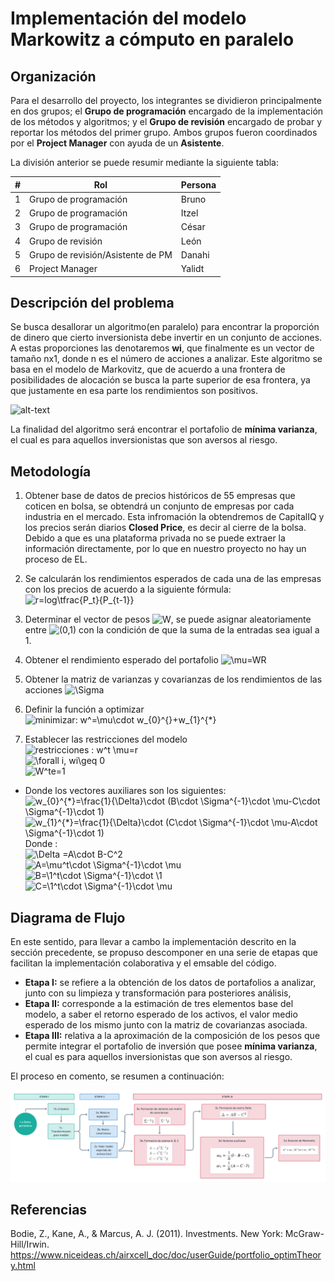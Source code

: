 # Implementación del modelo Markowitz a cómputo en paralelo



## Organización

Para el desarrollo del proyecto, los integrantes se dividieron principalmente en dos grupos; el **Grupo de programación** encargado de la implementación de los métodos y algoritmos; y el **Grupo de revisión** encargado de probar y reportar los métodos del primer grupo. Ambos grupos fueron coordinados por el **Project Manager** con ayuda de un **Asistente**.

La división anterior se puede resumir mediante la siguiente tabla:

| #    | Rol                                   | Persona      |
| ---- | --------------------------------------| ------------ |
| 1    | Grupo de programación                 | Bruno        |
| 2    | Grupo de programación                 | Itzel        |
| 3    | Grupo de programación                 | César        |
| 4    | Grupo de revisión                     | León         |
| 5    | Grupo de revisión/Asistente de PM     | Danahi       |
| 6    | Project Manager                       | Yalidt       |

## Descripción del problema

Se busca desallorar un algoritmo(en paralelo) para encontrar la proporción de dinero que cierto inversionista debe invertir en un conjunto de acciones. A estas proporciones las denotaremos **wi**, que finalmente es un vector de tamaño nx1, donde n es el número de acciones a analizar. Este algoritmo se basa en el modelo de Markovitz, que de acuerdo a una frontera de posibilidades de alocación se busca la parte superior de esa frontera, ya que justamente en esa parte los rendimientos son positivos.

![alt-text](https://github.com/czammar/MNO_finalproject/blob/master/images/frontera_eficiente.png)

La finalidad del algoritmo será encontrar el portafolio de **mínima varianza**, el cual es para aquellos inversionistas que son aversos al riesgo.

## Metodología
1) Obtener base de datos de precios históricos de 55 empresas que coticen en bolsa, se obtendrá un conjunto de empresas por cada industria en el mercado. Esta infromación la obtendremos de CapitalIQ y los precios serán diarios **Closed Price**, es decir al cierre de la bolsa. Debido a que es una plataforma privada no se puede extraer la información directamente, por lo que en nuestro proyecto no hay un proceso de EL.

2) Se calcularán los rendimientos esperados de cada una de las empresas con los precios de acuerdo a la siguiente fórmula:
![r=log\tfrac{P_t}{P_{t-1}}](https://render.githubusercontent.com/render/math?math=R%3Dlog%5Ctfrac%7BPt%7D%7BPt-1%7D)<br />

3) Determinar el vector de pesos ![$W$](https://render.githubusercontent.com/render/math?math=%24W%24), se puede asignar aleatoriamente entre ![$(0,1)$](https://render.githubusercontent.com/render/math?math=%24(0%2C1)%24) con la condición de que la suma de la entradas sea igual a 1.<br />
4) Obtener el rendimiento esperado del portafolio ![$\mu=WR$](https://render.githubusercontent.com/render/math?math=%24%5Cmu%3DWR%24)<br />

5) Obtener la matriz de varianzas y covarianzas de los rendimientos de las acciones ![\Sigma](https://render.githubusercontent.com/render/math?math=%5CSigma)<br />

6) Definir la función a optimizar  ![minimizar:   w^*=\mu\cdot w_{0}^{*}+w_{1}^{*}](https://render.githubusercontent.com/render/math?math=minimizar%3A%20%20%20w%5E*%3D%5Cmu%5Ccdot%20w_%7B0%7D%5E%7B*%7D%2Bw_%7B1%7D%5E%7B*%7D)<br />
7) Establecer las restricciones del modelo<br />
![restricciones : w^t \mu=r](https://render.githubusercontent.com/render/math?math=restricciones%20%3A%20w%5Et%20%5Cmu%3DR)<br />
![\forall i, wi\geq 0](https://render.githubusercontent.com/render/math?math=%5Cforall%20i%2C%20wi%5Cgeq%200)<br />
![W^te=1](https://render.githubusercontent.com/render/math?math=W%5Ete%3D1)<br />

* Donde los vectores auxiliares son los siguientes:<br />
![w_{0}^{*}=\frac{1}{\Delta}\cdot (B\cdot \Sigma^{-1}\cdot \mu-C\cdot \Sigma^{-1}\cdot 1)](https://render.githubusercontent.com/render/math?math=w_%7B0%7D%5E%7B*%7D%3D%5Cfrac%7B1%7D%7B%5CDelta%7D%5Ccdot%20(B%5Ccdot%20%5CSigma%5E%7B-1%7D%5Ccdot%20%5Cmu-C%5Ccdot%20%5CSigma%5E%7B-1%7D%5Ccdot%201))<br />
![w_{1}^{*}=\frac{1}{\Delta}\cdot (C\cdot \Sigma^{-1}\cdot \mu-A\cdot \Sigma^{-1}\cdot 1)](https://render.githubusercontent.com/render/math?math=w_%7B1%7D%5E%7B*%7D%3D%5Cfrac%7B1%7D%7B%5CDelta%7D%5Ccdot%20(C%5Ccdot%20%5CSigma%5E%7B-1%7D%5Ccdot%20%5Cmu-A%5Ccdot%20%5CSigma%5E%7B-1%7D%5Ccdot%201))<br />
Donde :<br />
![\Delta =A\cdot B-C^2](https://render.githubusercontent.com/render/math?math=%5CDelta%20%3DA%5Ccdot%20B-C%5E2)<br />
![A=\mu^t\cdot \Sigma^{-1}\cdot \mu](https://render.githubusercontent.com/render/math?math=A%3D%5Cmu%5Et%5Ccdot%20%5CSigma%5E%7B-1%7D%5Ccdot%20%5Cmu)<br />
![B=\1^t\cdot \Sigma^{-1}\cdot \1](https://render.githubusercontent.com/render/math?math=B%3D%5C1%5Et%5Ccdot%20%5CSigma%5E%7B-1%7D%5Ccdot%20%5C1)<br />
![C=\1^t\cdot \Sigma^{-1}\cdot \mu](https://render.githubusercontent.com/render/math?math=C%3D%5C1%5Et%5Ccdot%20%5CSigma%5E%7B-1%7D%5Ccdot%20%5Cmu)

## Diagrama de Flujo

En este sentido, para llevar a cambo la implementación descrito en la sección precedente, se propuso descomponer en una serie de etapas que facilitan la implementación colaborativa y el emsable del código.

* **Etapa I:** se refiere a la obtención de los datos de portafolios a analizar, junto con su limpieza y transformación para posteriores análisis,
* **Etapa II:** corresponde a la estimación de tres elementos base del modelo, a saber el retorno esperado de los activos, el valor medio esperado de los mismo junto con la matriz de covarianzas asociada.
* **Etapa III:** relativa a la aproximación de la composición de los pesos que permite integrar el portafolio de inversión que posee **mínima varianza**, el cual es para aquellos inversionistas que son aversos al riesgo.

El proceso en comento, se resumen a continuación:



![Diagrama de flujo](./images/diagrama_flujo.png)


## Referencias 

Bodie, Z., Kane, A., & Marcus, A. J. (2011). Investments. New York: McGraw-Hill/Irwin.<br />
https://www.niceideas.ch/airxcell_doc/doc/userGuide/portfolio_optimTheory.html<br />





